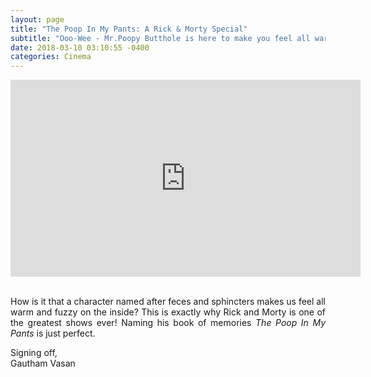 ```yaml
---
layout: page
title: "The Poop In My Pants: A Rick & Morty Special"
subtitle: "Ooo-Wee - Mr.Poopy Butthole is here to make you feel all warm and squishy :P"
date: 2018-03-10 03:10:55 -0400
categories: Cinema
---
```


<center><iframe width="560" height="315" src="https://www.youtube.com/embed/cHB_s970Uyw" frameborder="0" allow="autoplay; encrypted-media" allowfullscreen></iframe></iframe></center>

<p align="justify"> <br> How is it that a character named after feces and sphincters makes us feel all warm and fuzzy on the inside? This is exactly why Rick and Morty is one of the greatest shows ever! Naming his book of memories <i>The Poop In My Pants</i> is just perfect.  </p>

<p> Signing off, <br>
    Gautham Vasan  </p> 